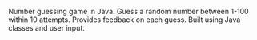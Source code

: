 Number guessing game in Java. Guess a random number between 1-100 within 10 attempts. Provides feedback on each guess. Built using Java classes and user input.
